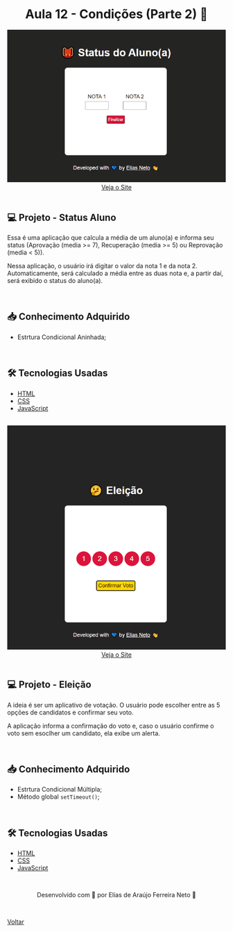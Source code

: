 <h1 align="center">Aula 12 - Condições (Parte 2) 🔀</h1>

<div align="center">
  <img src="./demonstracao.gif">
</div>

<div align="center">
  <a href="https://elias-neto.github.io/Curso-em-video-JavaScript/moduloD/aula12/statusAluno.html">Veja o Site</a>
</div>

<br>

## 💻 Projeto - Status Aluno

Essa é uma aplicação que calcula a média de um aluno(a) e informa seu status (Aprovação (media >= 7), Recuperação (media >= 5) ou Reprovação (media < 5)).

Nessa aplicação, o usuário irá digitar o valor da nota 1 e da nota 2. Automaticamente, será calculado a média entre as duas nota e, a partir daí, será exibido 
o status do aluno(a).

<br>

## 📥 Conhecimento Adquirido 

- Estrtura Condicional Aninhada;

<br>

## 🛠 Tecnologias Usadas

- [HTML](https://www.w3schools.com/html/)
- [CSS](https://www.w3schools.com/css/)
- [JavaScript](https://www.w3schools.com/js/)

<br>

<div align="center">
  <img src="./demonstracao(1).gif">
</div>

<div align="center">
  <a href="https://elias-neto.github.io/Curso-em-video-JavaScript/moduloD/aula12/eleicao.html">Veja o Site</a>
</div>

<br>

## 💻 Projeto - Eleição

A ideia é ser um aplicativo de votação. O usuário pode escolher entre as 5 opções de candidatos e confirmar seu voto. 

A aplicação informa a confirmação do voto e, caso o usuário confirme o voto sem esoclher um candidato, ela exibe um alerta.

<br>

## 📥 Conhecimento Adquirido 

- Estrtura Condicional Múltipla;
- Método global `setTimeout()`;

<br>

## 🛠 Tecnologias Usadas

- [HTML](https://www.w3schools.com/html/)
- [CSS](https://www.w3schools.com/css/)
- [JavaScript](https://www.w3schools.com/js/)

<br>

<p align="center"> Desenvolvido com 💙 por Elias de Araújo Ferreira Neto 👋 <p>

<br>
  
<a href="../../../README.md">Voltar</a>